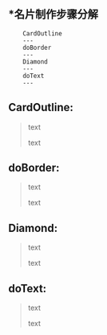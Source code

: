 *名片制作步骤分解
----
		CardOutline
		---
		doBorder
		---
		Diamond
		---
		doText
		---

CardOutline:
---
>
> text
> 
>text
>

doBorder:
---
>
> text
> 
>text
>

Diamond:
---
>
> text
> 
>text
>

doText:
---
>
> text
> 
>text
>
